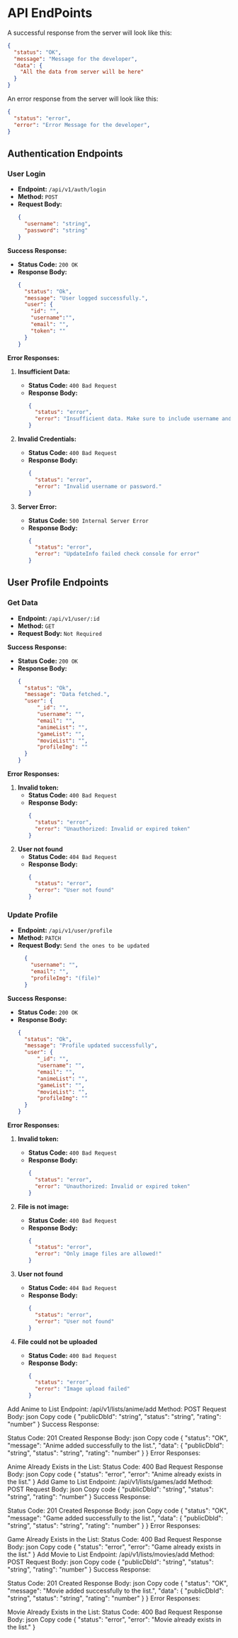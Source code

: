 # API EndPoints

A successful response from the server will look like this:

```json
{
  "status": "OK",
  "message": "Message for the developer",
  "data": {
    "All the data from server will be here"
  }
}
```

An error response from the server will look like this:

```json
{
  "status": "error",
  "error": "Error Message for the developer",
}
```

## Authentication Endpoints

### User Login

- **Endpoint:** `/api/v1/auth/login`
- **Method:** `POST`
- **Request Body:**
  ```json
  {
    "username": "string",
    "password": "string"
  }
  ```

**Success Response:**
- **Status Code:** `200 OK`
- **Response Body:**
  ```json
  {
    "status": "Ok",
    "message": "User logged successfully.",
    "user": {
      "id": "",
      "username":"",
      "email": "",
      "token": ""
    }
  }
  ```

**Error Responses:**

1. **Insufficient Data:**
   - **Status Code:** `400 Bad Request`
   - **Response Body:**
     ```json
     {
       "status": "error",
       "error": "Insufficient data. Make sure to include username and password."
     }
     ```

2. **Invalid Credentials:**
   - **Status Code:** `400 Bad Request`
   - **Response Body:**
     ```json
     {
       "status": "error",
       "error": "Invalid username or password."
     }
     ```

3. **Server Error:**
   - **Status Code:** `500 Internal Server Error`
   - **Response Body:**
     ```json
     {
       "status": "error",
       "error": "UpdateInfo failed check console for error"
     }
     ```
## User Profile Endpoints

### Get Data

- **Endpoint:** `/api/v1/user/:id`
- **Method:** `GET`
- **Request Body:** `Not Required`

**Success Response:**
- **Status Code:** `200 OK`
- **Response Body:**
  ```json
  {
    "status": "Ok",
    "message": "Data fetched.",
    "user": {
        "_id": "",
        "username": "",
        "email": "",
        "animeList": "",
        "gameList": "",
        "movieList": "",
        "profileImg": ""
    }
  }
  ```

**Error Responses:**

1. **Invalid token:**
   - **Status Code:** `400 Bad Request`
   - **Response Body:**
     ```json
     {
       "status": "error",
       "error": "Unauthorized: Invalid or expired token"
     }
     ```
2. **User not found**
   - **Status Code:** `404 Bad Request`
   - **Response Body:**
     ```json
     {
       "status": "error",
       "error": "User not found"
     }
     ```

### Update Profile

- **Endpoint:** `/api/v1/user/profile`
- **Method:** `PATCH`
- **Request Body:** `Send the ones to be updated`
  ```json
    {
      "username": "",
      "email": "",
      "profileImg": "(file)"
    }
    ```
**Success Response:**
- **Status Code:** `200 OK`
- **Response Body:**
  ```json
  {
    "status": "Ok",
    "message": "Profile updated successfully",
    "user": {
        "_id": "",
        "username": "",
        "email": "",
        "animeList": "",
        "gameList": "",
        "movieList": "",
        "profileImg": ""
    }
  }
  ```

**Error Responses:**

1. **Invalid token:**
   - **Status Code:** `400 Bad Request`
   - **Response Body:**
     ```json
     {
       "status": "error",
       "error": "Unauthorized: Invalid or expired token"
     }
     ```

2. **File is not image:**
   - **Status Code:** `400 Bad Request`
   - **Response Body:**
     ```json
     {
       "status": "error",
       "error": "Only image files are allowed!"
     }
     ```

3. **User not found**
   - **Status Code:** `404 Bad Request`
   - **Response Body:**
     ```json
     {
       "status": "error",
       "error": "User not found"
     }
     ```

4. **File could not be uploaded**
   - **Status Code:** `400 Bad Request`
   - **Response Body:**
     ```json
     {
       "status": "error",
       "error": "Image upload failed"
     }
     ```

Add Anime to List
Endpoint: /api/v1/lists/anime/add
Method: POST
Request Body:
json
Copy code
{
  "publicDbId": "string",
  "status": "string",
  "rating": "number"
}
Success Response:

Status Code: 201 Created
Response Body:
json
Copy code
{
  "status": "OK",
  "message": "Anime added successfully to the list.",
  "data": {
    "publicDbId": "string",
    "status": "string",
    "rating": "number"
  }
}
Error Responses:

Anime Already Exists in the List:
Status Code: 400 Bad Request
Response Body:
json
Copy code
{
  "status": "error",
  "error": "Anime already exists in the list."
}
Add Game to List
Endpoint: /api/v1/lists/games/add
Method: POST
Request Body:
json
Copy code
{
  "publicDbId": "string",
  "status": "string",
  "rating": "number"
}
Success Response:

Status Code: 201 Created
Response Body:
json
Copy code
{
  "status": "OK",
  "message": "Game added successfully to the list.",
  "data": {
    "publicDbId": "string",
    "status": "string",
    "rating": "number"
  }
}
Error Responses:

Game Already Exists in the List:
Status Code: 400 Bad Request
Response Body:
json
Copy code
{
  "status": "error",
  "error": "Game already exists in the list."
}
Add Movie to List
Endpoint: /api/v1/lists/movies/add
Method: POST
Request Body:
json
Copy code
{
  "publicDbId": "string",
  "status": "string",
  "rating": "number"
}
Success Response:

Status Code: 201 Created
Response Body:
json
Copy code
{
  "status": "OK",
  "message": "Movie added successfully to the list.",
  "data": {
    "publicDbId": "string",
    "status": "string",
    "rating": "number"
  }
}
Error Responses:

Movie Already Exists in the List:
Status Code: 400 Bad Request
Response Body:
json
Copy code
{
  "status": "error",
  "error": "Movie already exists in the list."
}
